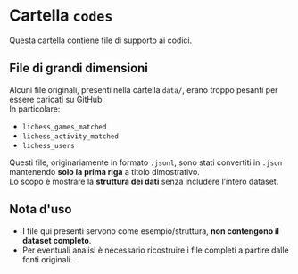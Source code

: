 # Cartella `codes`

Questa cartella contiene file di supporto ai codici.

## File di grandi dimensioni
Alcuni file originali, presenti nella cartella `data/`, erano troppo pesanti per essere caricati su GitHub.  
In particolare:
- `lichess_games_matched`
- `lichess_activity_matched`
- `lichess_users`

Questi file, originariamente in formato `.jsonl`, sono stati convertiti in `.json` mantenendo **solo la prima riga** a titolo dimostrativo.  
Lo scopo è mostrare la **struttura dei dati** senza includere l’intero dataset.

## Nota d'uso
- I file qui presenti servono come esempio/struttura, **non contengono il dataset completo**.
- Per eventuali analisi è necessario ricostruire i file completi a partire dalle fonti originali.
